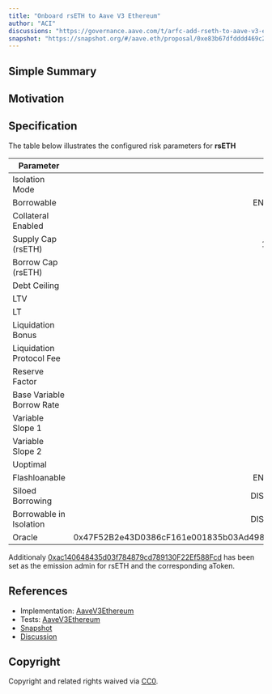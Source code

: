 ```yaml
---
title: "Onboard rsETH to Aave V3 Ethereum"
author: "ACI"
discussions: "https://governance.aave.com/t/arfc-add-rseth-to-aave-v3-ethereum/17696"
snapshot: "https://snapshot.org/#/aave.eth/proposal/0xe83b67dfdddd469c298ce6133f4fdb84c9796c671c023b88617d5a25b5933c7f"
---
```


## Simple Summary

## Motivation

## Specification

The table below illustrates the configured risk parameters for **rsETH**

| Parameter                 |                                      Value |
| ------------------------- | -----------------------------------------: |
| Isolation Mode            |                                      false |
| Borrowable                |                                    ENABLED |
| Collateral Enabled        |                                       true |
| Supply Cap (rsETH)        |                                     19,000 |
| Borrow Cap (rsETH)        |                                      1,900 |
| Debt Ceiling              |                                      USD 0 |
| LTV                       |                                       72 % |
| LT                        |                                       75 % |
| Liquidation Bonus         |                                      7.5 % |
| Liquidation Protocol Fee  |                                       10 % |
| Reserve Factor            |                                       15 % |
| Base Variable Borrow Rate |                                        0 % |
| Variable Slope 1          |                                        7 % |
| Variable Slope 2          |                                      300 % |
| Uoptimal                  |                                       45 % |
| Flashloanable             |                                    ENABLED |
| Siloed Borrowing          |                                   DISABLED |
| Borrowable in Isolation   |                                   DISABLED |
| Oracle                    | 0x47F52B2e43D0386cF161e001835b03Ad49889e3b |

Additionaly [0xac140648435d03f784879cd789130F22Ef588Fcd](https://etherscan.io/address/0xac140648435d03f784879cd789130F22Ef588Fcd) has been set as the emission admin for rsETH and the corresponding aToken.

## References

- Implementation: [AaveV3Ethereum](https://github.com/bgd-labs/aave-proposals-v3/blob/main/src/20241104_AaveV3Ethereum_OnboardRsETHToAaveV3Ethereum/AaveV3Ethereum_OnboardRsETHToAaveV3Ethereum_20241104.sol)
- Tests: [AaveV3Ethereum](https://github.com/bgd-labs/aave-proposals-v3/blob/main/src/20241104_AaveV3Ethereum_OnboardRsETHToAaveV3Ethereum/AaveV3Ethereum_OnboardRsETHToAaveV3Ethereum_20241104.t.sol)
- [Snapshot](https://snapshot.org/#/aave.eth/proposal/0xe83b67dfdddd469c298ce6133f4fdb84c9796c671c023b88617d5a25b5933c7f)
- [Discussion](https://governance.aave.com/t/arfc-add-rseth-to-aave-v3-ethereum/17696)

## Copyright

Copyright and related rights waived via [CC0](https://creativecommons.org/publicdomain/zero/1.0/).
